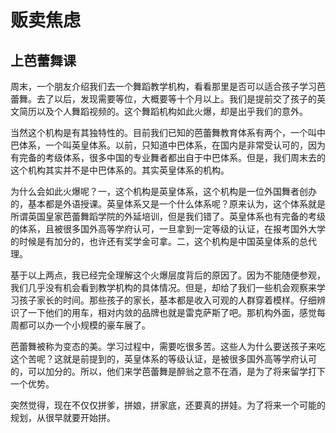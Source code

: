 # 贩卖焦虑

## 上芭蕾舞课
周末，一个朋友介绍我们去一个舞蹈教学机构，看看那里是否可以适合孩子学习芭蕾舞。去了以后，发现需要等位，大概要等十个月以上。我们是提前交了孩子的英文简历以及个人舞蹈视频的。这个舞蹈机构如此火爆，却是出乎我们的意外。

当然这个机构是有其独特性的。目前我们已知的芭蕾舞教育体系有两个，一个叫中巴体系，一个叫英皇体系。以前，只知道中巴体系，在国内是非常受认可的，因为有完备的考级体系，很多中国的专业舞者都出自于中巴体系。但是，我们周末去的这个机构其实并不是中巴体系的。其实英皇体系的机构。

为什么会如此火爆呢？一，这个机构是英皇体系，这个机构是一位外国舞者创办的，基本都是外语授课。英皇体系又是一个什么体系呢？原来认为，这个体系就是所谓英国皇家芭蕾舞蹈学院的外延培训，但是我们错了。英皇体系也有完备的考级的体系，且被很多国外高等学府认可，一旦拿到一定等级的认证，在报考国外大学的时候是有加分的，也许还有奖学金可拿。二，这个机构是中国英皇体系的总代理。

基于以上两点，我已经完全理解这个火爆层度背后的原因了。因为不能随便参观，我们几乎没有机会看到教学机构的具体情况。但是，却给了我们一些机会观察来学习孩子家长的时间。那些孩子的家长，基本都是收入可观的人群穿着模样。仔细辨识了一下他们的用车，相对内敛的品牌也就是雷克萨斯了吧。那机构外面，感觉每周都可以办一个小规模的豪车展了。

芭蕾舞被称为变态的美。学习过程中，需要吃很多苦。这些人为什么要送孩子来吃这个苦呢？这就是前提到的，英皇体系的等级认证，是被很多国外高等学府认可的，可以加分的。所以，他们来学芭蕾舞是醉翁之意不在酒，是为了将来留学打下一个优势。

突然觉得，现在不仅仅拼爹，拼娘，拼家底，还要真的拼娃。为了将来一个可能的规划，从很早就要开始拼。